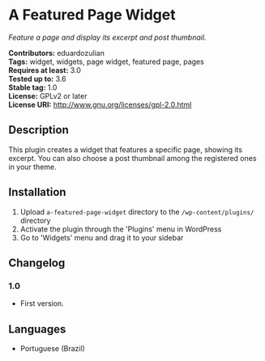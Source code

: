 # A Featured Page Widget #
*Feature a page and display its excerpt and post thumbnail.*

**Contributors:** eduardozulian  
**Tags:** widget, widgets, page widget, featured page, pages  
**Requires at least:** 3.0  
**Tested up to:** 3.6  
**Stable tag:** 1.0  
**License:** GPLv2 or later  
**License URI:** http://www.gnu.org/licenses/gpl-2.0.html

## Description ##

This plugin creates a widget that features a specific page, showing its excerpt. You can also choose a post thumbnail among the registered ones in your theme.

## Installation ##

1. Upload `a-featured-page-widget` directory to the `/wp-content/plugins/` directory
2. Activate the plugin through the 'Plugins' menu in WordPress
3. Go to 'Widgets' menu and drag it to your sidebar

## Changelog ##

### 1.0 ###
* First version.

## Languages ##

* Portuguese (Brazil)

